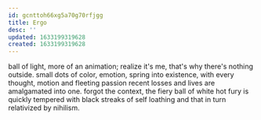 ```yaml
---
id: gcnttoh66xg5a70g70rfjgg
title: Ergo
desc: ''
updated: 1633199319628
created: 1633199319628
---
```


ball of light, more of an animation;
realize it's me, that's why there's nothing outside.
small dots of color, emotion, spring into existence, with every thought, motion and fleeting passion recent losses and lives are amalgamated into one.
forgot the context, the fiery ball of white hot fury is quickly tempered with black streaks of self loathing and that in turn relativized by nihilism.
